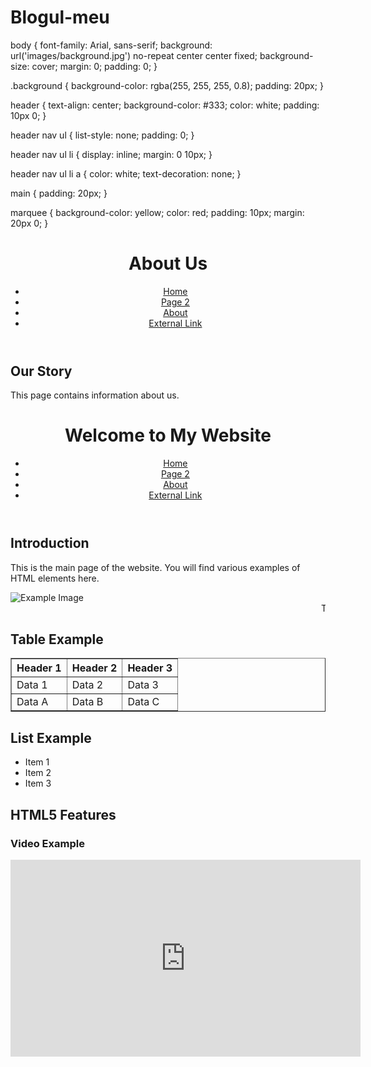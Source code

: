 # Blogul-meu

body {
    font-family: Arial, sans-serif;
    background: url('images/background.jpg') no-repeat center center fixed;
    background-size: cover;
    margin: 0;
    padding: 0;
}

.background {
    background-color: rgba(255, 255, 255, 0.8);
    padding: 20px;
}

header {
    text-align: center;
    background-color: #333;
    color: white;
    padding: 10px 0;
}

header nav ul {
    list-style: none;
    padding: 0;
}

header nav ul li {
    display: inline;
    margin: 0 10px;
}

header nav ul li a {
    color: white;
    text-decoration: none;
}

main {
    padding: 20px;
}

marquee {
    background-color: yellow;
    color: red;
    padding: 10px;
    margin: 20px 0;
}


<html lang="en">
<head>
    <meta charset="UTF-8">
    <meta name="viewport" content="width=device-width, initial-scale=1.0">
    <title>About Us</title>
    <link rel="stylesheet" href="styles.css">
</head>
<body>
    <div class="background">
        <header>
            <h1>About Us</h1>
            <nav>
                <ul>
                    <li><a href="index.html">Home</a></li>
                    <li><a href="page2.html">Page 2</a></li>
                    <li><a href="about.html">About</a></li>
                    <li><a href="https://www.example.com">External Link</a></li>
                </ul>
            </nav>
        </header>
        <main>
            <section>
                <h2>Our Story</h2>
                <p>This page contains information about us.</p>
            </section>
        </main>
    </div>
</body>
</html>
<!DOCTYPE html>
<html lang="en">
<head>
    <meta charset="UTF-8">
    <meta name="viewport" content="width=device-width, initial-scale=1.0">
    <title>Home Page</title>
    <link rel="stylesheet" href="styles.css">
</head>
<body>
    <div class="background">
        <header>
            <h1>Welcome to My Website</h1>
            <nav>
                <ul>
                    <li><a href="index.html">Home</a></li>
                    <li><a href="page2.html">Page 2</a></li>
                    <li><a href="about.html">About</a></li>
                    <li><a href="https://www.example.com">External Link</a></li>
                </ul>
            </nav>
        </header>
        <main>
            <section>
                <h2>Introduction</h2>
                <p>This is the main page of the website. You will find various examples of HTML elements here.</p>
                <img src="[images/example.jpg](https://www.google.com/search?sca_esv=52e99386060f6961&sca_upv=1&sxsrf=ADLYWILnOpeAhAwvkt1Q-xoN656uAQlDGw:1716207302762&q=dog&uds=ADvngMgA50arV1Y7GXZBzvtiYNhKRlN8iZQZwQ0YGROk7DQHcWNfKmC0HeDe47Fsj5e9GTYu2uEAr8R28Kun3PW8SOS-DkSYdrJf9IAZk9dJKw7MLpzo5Y9XsS5SfyXuTb7oA_2_2RhSqVTEqM1lrP9MD4cQb38Peujx9u-JKppSmTTtAqSz7pztRnUpixJ7qPUxSAtDLnB2ejaq8Io76J7f8WcjLfx-9ACL8Etne5DWKM7zKvXeZtrVtnLf6nIB6Xte6LX9YSOkApLambiFTg7l2dSUvPX-uA&udm=2&prmd=ivnbz&sa=X&ved=2ahUKEwix6ZC1mpyGAxWo_7sIHUdkDRoQtKgLegQIDhAB&biw=1440&bih=731&dpr=2#vhid=V_rIzURDXXmHDM&vssid=mosaic)" alt="Example Image">
                <marquee>This text is scrolling across the screen!</marquee>
            </section>
            <section>
                <h2>Table Example</h2>
                <table border="1">
                    <tr>
                        <th>Header 1</th>
                        <th>Header 2</th>
                        <th>Header 3</th>
                    </tr>
                    <tr>
                        <td>Data 1</td>
                        <td>Data 2</td>
                        <td>Data 3</td>
                    </tr>
                    <tr>
                        <td>Data A</td>
                        <td>Data B</td>
                        <td>Data C</td>
                    </tr>
                </table>
            </section>
            <section>
                <h2>List Example</h2>
                <ul>
                    <li>Item 1</li>
                    <li>Item 2</li>
                    <li>Item 3</li>
                </ul>
            </section>
            <section>
                <h2>HTML5 Features</h2>
                <article>
                    <h3>Video Example</h3>
                    <iframe width="560" height="315" src="https://www.youtube.com/embed/dQw4w9WgXcQ" frameborder="0" allow="accelerometer; autoplay; encrypted-media; gyroscope; picture-in-picture" allowfullscreen></iframe>
                </article>
            </section>
        </main>
    </div>
</body>
</html>
